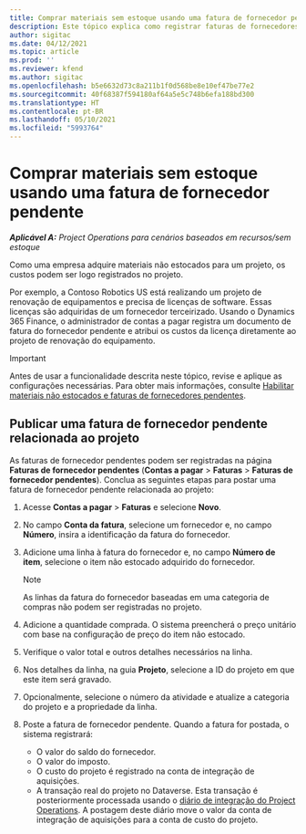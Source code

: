 ```yaml
---
title: Comprar materiais sem estoque usando uma fatura de fornecedor pendente
description: Este tópico explica como registrar faturas de fornecedores pendentes.
author: sigitac
ms.date: 04/12/2021
ms.topic: article
ms.prod: ''
ms.reviewer: kfend
ms.author: sigitac
ms.openlocfilehash: b5e6632d73c8a211b1f0d568be8e10ef47be77e2
ms.sourcegitcommit: 40f68387f594180af64a5e5c748b6efa188bd300
ms.translationtype: HT
ms.contentlocale: pt-BR
ms.lasthandoff: 05/10/2021
ms.locfileid: "5993764"
---
```

# <a name="purchase-non-stocked-materials-using-a-pending-vendor-invoice"></a>Comprar materiais sem estoque usando uma fatura de fornecedor pendente

_**Aplicável A:** Project Operations para cenários baseados em recursos/sem estoque_

Como uma empresa adquire materiais não estocados para um projeto, os custos podem ser logo registrados no projeto. 

Por exemplo, a Contoso Robotics US está realizando um projeto de renovação de equipamentos e precisa de licenças de software. Essas licenças são adquiridas de um fornecedor terceirizado.  Usando o Dynamics 365 Finance, o administrador de contas a pagar registra um documento de fatura do fornecedor pendente e atribui os custos da licença diretamente ao projeto de renovação do equipamento. 

> [!IMPORTANT]
> Antes de usar a funcionalidade descrita neste tópico, revise e aplique as configurações necessárias. Para obter mais informações, consulte [Habilitar materiais não estocados e faturas de fornecedores pendentes](configure-materials-nonstocked.md). 

## <a name="post-a-project-related-pending-vendor-invoice"></a>Publicar uma fatura de fornecedor pendente relacionada ao projeto 

As faturas de fornecedor pendentes podem ser registradas na página **Faturas de fornecedor pendentes** (**Contas a pagar** > **Faturas** > **Faturas de fornecedor pendentes**). Conclua as seguintes etapas para postar uma fatura de fornecedor pendente relacionada ao projeto:

1. Acesse **Contas a pagar** > **Faturas** e selecione **Novo**. 
2. No campo **Conta da fatura**, selecione um fornecedor e, no campo **Número**, insira a identificação da fatura do fornecedor.
3. Adicione uma linha à fatura do fornecedor e, no campo **Número de item**, selecione o item não estocado adquirido do fornecedor. 

    > [!NOTE]
    > As linhas da fatura do fornecedor baseadas em uma categoria de compras não podem ser registradas no projeto. 
    
5. Adicione a quantidade comprada. O sistema preencherá o preço unitário com base na configuração de preço do item não estocado. 
6. Verifique o valor total e outros detalhes necessários na linha.
7. Nos detalhes da linha, na guia **Projeto**, selecione a ID do projeto em que este item será gravado.
8. Opcionalmente, selecione o número da atividade e atualize a categoria do projeto e a propriedade da linha.
9. Poste a fatura de fornecedor pendente. Quando a fatura for postada, o sistema registrará:
    
    - O valor do saldo do fornecedor.
    - O valor do imposto.
    - O custo do projeto é registrado na conta de integração de aquisições.
    - A transação real do projeto no Dataverse. Esta transação é posteriormente processada usando o [diário de integração do Project Operations](../project-accounting/project-operations-integration-journal.md). A postagem deste diário move o valor da conta de integração de aquisições para a conta de custo do projeto.
